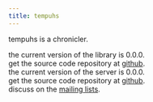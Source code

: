 ```yaml
---
title: tempuhs
---
```

tempuhs is a chronicler.

the current version of the library is 0.0.0.  
get the source code repository at [github](https://github.com/plaimi/tempuhs/).  
the current version of the server is 0.0.0.  
get the source code repository at [github](https://github.com/plaimi/tempuhs-server/).  
discuss on the [mailing lists](/mailing.html).
